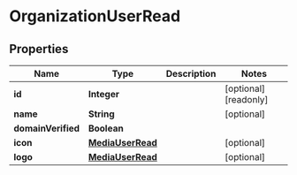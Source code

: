 

# OrganizationUserRead



## Properties

| Name | Type | Description | Notes |
|------------ | ------------- | ------------- | -------------|
|**id** | **Integer** |  |  [optional] [readonly] |
|**name** | **String** |  |  [optional] |
|**domainVerified** | **Boolean** |  |  |
|**icon** | [**MediaUserRead**](MediaUserRead.md) |  |  [optional] |
|**logo** | [**MediaUserRead**](MediaUserRead.md) |  |  [optional] |



